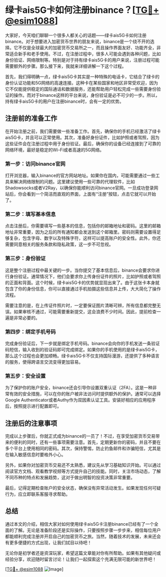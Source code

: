 # 绿卡ais5G卡如何注册binance？[[TG💪+ @esim1088](https://t.me/s/esim1088)]

大家好，今天咱们聊聊一个很多人都关心的话题——绿卡ais5G卡如何注册binance。对于想要进入加密货币世界的朋友来说，binance是一个绕不开的选择。它不仅是全球最大的加密货币交易所之一，而且操作界面友好、功能齐全，非常适合新手和老手使用。不过，在注册过程中，很多人可能会遇到各种问题，比如身份验证、网络限制等。特别是对于持有绿卡ais5G卡的用户来说，注册过程可能需要额外的步骤。那么接下来，我就来详细讲解一下这个过程。

首先，我们得明确一点，绿卡ais5G卡其实是一种特殊的电话卡，它结合了绿卡的身份认证功能和5G网络的高速连接。这种卡在某些国家和地区非常受欢迎，因为它不仅能提供稳定的国际通话和数据服务，还能帮助用户轻松完成一些需要身份验证的操作。而对于binance这样的平台来说，身份验证是必不可少的一步。所以，持有绿卡ais5G卡的用户在注册binance时，会有一定的优势。

## 注册前的准备工作

在开始注册之前，我们需要做一些准备工作。首先，确保你的手机已经激活了绿卡ais5G卡，并且可以正常使用。其次，准备好身份证件，比如护照或者驾照，因为这些证件会在注册过程中用于身份验证。最后，确保你的设备已经连接到了可靠的网络环境，最好是稳定的Wi-Fi或者高速的5G网络。

### 第一步：访问binance官网

打开浏览器，输入binance的官方网站地址。如果你在国内，可能需要通过一些工具来解决网络限制的问题。这里建议使用一些可靠的代理软件，比如Shadowsocks或者V2Ray，以确保你能顺利访问binance官网。一旦成功登录网站后，你会看到一个简洁而直观的界面，上面有“注册”按钮，点击它就可以开始了。

### 第二步：填写基本信息

点击注册后，你需要填写一些基本的信息，包括你的邮箱地址和密码。这里的邮箱地址非常重要，因为之后的所有通知都会发送到这个邮箱里。密码则需要设置得足够复杂，包含字母、数字以及特殊字符，这样可以提高账户的安全性。此外，你还需要同意相关的服务条款和隐私政策，这一步不可忽视。

### 第三步：身份验证

这是整个注册过程中最关键的一步。当你提交了基本信息后，binance会要求你进行身份验证。通常情况下，他们会要求你上传身份证件的照片，比如护照或者驾照的正面和背面。这个时候，绿卡ais5G卡的优势就显现出来了。由于这张卡本身就包含了你的身份信息，你可以直接通过手机拍摄这些信息并上传，大大简化了操作流程。

需要注意的是，在上传证件照片时，一定要保证图片清晰可辨，所有信息都完整无误。如果审核不通过，可能需要重新提交，这会浪费不少时间。因此，提前检查一遍是非常必要的。

### 第四步：绑定手机号码

完成身份验证后，下一步就是绑定手机号码。binance会向你的手机发送一条验证码短信，输入收到的验证码即可完成绑定。如果你的手机使用的是绿卡ais5G卡，那么这个过程也会更加顺畅。绿卡ais5G卡不仅支持国际漫游，还提供了多种语言的服务，使得跨语言交流变得更加容易。

### 第五步：安全设置

为了保护你的账户安全，binance还会引导你设置双重认证（2FA）。这是一种非常有效的安全措施，可以在你的账户被非法访问时提供额外的保护。通常可以选择Google Authenticator或者Authy作为双因素认证工具。安装好相应的应用程序后，按照提示进行配置即可。

## 注册后的注意事项

完成以上步骤后，你就正式成为binance的一员了！不过，在享受加密货币交易带来的便利的同时，还有一些事项需要注意。首先，定期更新你的密码，并且不要在多个平台上使用相同的密码。其次，保持警惕，防止钓鱼邮件和诈骗短信，尤其是在输入敏感信息时要格外小心。

另外，如果你对加密货币交易还不太熟悉，建议先从学习基础知识开始。可以通过阅读官方文档、观看教学视频等方式提升自己的技能。同时，关注市场动态，了解不同币种的特点和发展趋势，这对于做出明智的投资决策非常重要。

最后，记得定期检查账户的安全状态，确保没有异常活动发生。如果发现任何可疑行为，应立即联系客服寻求帮助。

## 总结

通过本文的介绍，相信大家对如何使用绿卡ais5G卡注册binance已经有了一个全面的了解。无论是准备阶段还是实际操作，只要按照步骤一步步来，相信每位用户都能顺利完成注册并开启自己的加密货币之旅。当然，随着技术的发展，未来还会有更多便捷的方式出现，让我们拭目以待吧！

无论你是初学者还是资深玩家，希望这篇文章能对你有所帮助。如果有其他疑问或经验分享，欢迎随时留言讨论！让我们一起探索这个充满无限可能的新世界吧！

[[TG💪+ @esim1088](https://t.me/s/esim1088) ![Image](https://i.postimg.cc/4NQfJmqS/Snipaste-2025-05-13-00-14-12.png)]